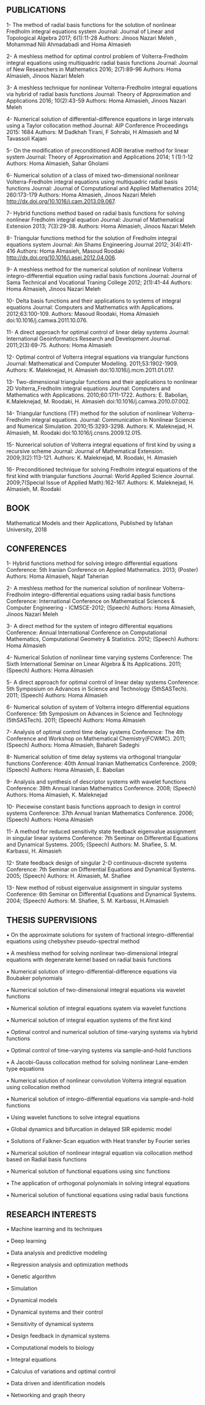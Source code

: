 ## PUBLICATIONS

1- The method of radial basis functions for the solution of nonlinear Fredholm integral equations system
Journal: Journal of Linear and Topological Algebra 2017; 6(1):11-28
Authors: Jinoos Nazari Meleh , Mohammad Nili Ahmadabadi and Homa Almasieh

2- A meshless method for optimal control problem of Volterra-Fredholm integral equations using multiquadric radial basis functions
Journal: Journal of New Researchers in Mathematics 2016; 2(7):89-96
Authors: Homa Almasieh, Jinoos Nazari Meleh

3- A meshless technique for nonlinear Volterra-Fredholm integral equations via hybrid of radial basis functions
Journal: Theory of Approximation and Applications 2016; 10(2):43-59
Authors: Homa Almasieh, Jinoos Nazari Meleh

4- Numerical solution of differential-difference equations in large intervals using a Taylor collocation method
Journal: AIP Conference Proceedings 2015: 1684
Authors: M Dadkhah Tirani, F Sohrabi, H Almasieh and M Tavassoli Kajani

5- On the modification of preconditioned AOR iterative method for linear system
Journal: Theory of Approximation and Applications 2014; 1 (1):1-12
Authors: Homa Almasieh, Sahar Gholami

6- Numerical solution of a class of mixed two-dimensional nonlinear Volterra-Fredholm integral equations using multiquadric radial basis functions
Journal: Journal of Computational and Applied Mathematics 2014; 260:173-179
Authors: Homa Almasieh, Jinoos Nazari Meleh
http://dx.doi.org/10.1016/j.cam.2013.09.067.

7- Hybrid functions method based on radial basis functions for solving nonlinear Fredholm integral equation
Journal: Journal of Mathematical Extension 2013; 7(3):29-38.
Authors: Homa Almasieh, Jinoos Nazari Meleh

8- Triangular functions method for the solution of Fredholm integral equations system
Journal: Ain Shams Engineering Journal 2012; 3(4):411-416
Authors: Homa Almasieh, Masoud Roodaki
http://dx.doi.org/10.1016/j.asej.2012.04.006.

9- A meshless method for the numerical solution of nonlinear Volterra integro-differential equation using radial basis functions
Journal: Journal of Sama Technical and Vocational Traning College 2012; 2(1):41-44
Authors: Homa Almasieh, Jinoos Nazari Meleh

10- Delta basis functions and their applications to systems of integral equations
Journal: Computers and Mathematics with Applications. 2012;63:100-109.
Authors: Masoud Roodaki, Homa Almasieh
doi:10.1016/j.camwa.2011.10.076.

11- A direct approach for optimal control of linear delay systems
Journal: International Geoinformatics Research and Development Journal. 2011;2(3):69-75.
Authors: Homa Almasieh

12- Optimal control of Volterra integral equations via triangular functions    Journal: Mathematical and Computer Modelling. 2011;53:1902-1909.
Authors: K. Maleknejad, H. Almasieh
doi:10.1016/j.mcm.2011.01.017.

13- Two-dimensional triangular functions and their applications to nonlinear 2D Volterra_Fredholm integral equations
 Journal: Computers and Mathematics with Applications. 2010;60:1711-1722.
Authors: E. Babolian, K.Maleknejad, M. Roodaki, H. Almasieh
doi:10.1016/j.camwa.2010.07.002.

14- Triangular functions (TF) method for the solution of nonlinear Volterra-Fredholm integral equations.
Journal: Communication in Nonlinear Science and Numerical Simulation. 2010;15:3293-3298.
Authors: K. Maleknejad, H. Almasieh, M. Roodaki
doi:10.1016/j.cnsns.2009.12.015.

15- Numerical solution of Volterra integral equations of first kind by using a recursive scheme
Journal: Journal of Mathematical Extension. 2009;3(2):113-121.
Authors: K. Maleknejad, M. Roodaki, H. Almasieh

16- Preconditioned technique for solving Fredholm integral equations of the first kind with triangular functions
Journal: World Applied Science Journal. 2009;7(Special Issue of Applied Math):162-167.
Authors: K. Maleknejad, H. Almasieh, M. Roodaki


## BOOK

Mathematical  Models and their Applications, Published by Isfahan University, 2018


## CONFERENCES

1- Hybrid functions method for solving integro differential equations
Conference: 5th Iranian Conference on Applied Mathematics. 2013; (Poster)
Authors: Homa Almasieh, Najaf Taherian

2- A meshless method for the numerical solution of nonlinear Volterra-Fredholm integro-differential equations using radial basis functions
Conference: International Conference on Mathematical Sciences & Computer Engineering - ICMSCE-2012; (Speech)
Authors: Homa Almasieh, Jinoos Nazari Meleh

3- A direct method for the system of integro differential equations 
Conference: Annual International Conference on Computational Mathematics, Computational Geometry & Statistics. 2012; (Speech)
Authors: Homa Almasieh

4- Numerical Solution of nonlinear time varying systems
Conference: The Sixth International Seminar on Linear Algebra & Its Applications. 2011; (Speech)
Authors: Homa Almasieh

5- A direct approach for optimal control of linear delay systems
 Conference: 5th Symposium on Advances in Science and Technology (5thSASTech). 2011; (Speech)
Authors: Homa Almasieh

6- Numerical solution of system of Volterra integro differential equations 
Conference: 5th Symposium on Advances in Science and Technology (5thSASTech). 2011; (Speech)
Authors: Homa Almasieh

7- Analysis of optimal control time delay systems
Conference: The  4th Conference and Workshop on Mathematical Chemistry(FCWMC). 2011; (Speech)
Authors: Homa Almasieh, Bahareh Sadeghi

8- Numerical solution of time delay systems via orthogonal triangular functions Conference: 40th Annual Iranian Mathematics Conference. 2009; (Speech)
Authors: Homa Almasieh, E. Babolian

9- Analysis and synthesis of descriptor systems with wavelet functions 
Conference: 39th Annual Iranian Mathematics Conference. 2008; (Speech)
Authors: Homa Almasieh, K. Maleknejad

10- Piecewise constant basis functions approach to design in control systems
Conference: 37th Annual Iranian Mathematics Conference. 2006; (Speech)
Authors: Homa Almasieh

11- A method for reduced sensitivity state feedback eigenvalue assignment in singular linear systems
Conference: 7th Seminar on Differential Equations and Dynamical Systems. 2005; (Speech)
Authors: M. Shafiee, S. M. Karbassi, H. Almasieh

12- State feedback design of singular 2-D continuous-discrete systems
Conference: 7th Seminar on Differential Equations and Dynamical Systems. 2005; (Speech)
Authors: H. Almasieh, M. Shafiee

13- New method of robust eigenvalue assignment in singular systems
Conference: 6th Seminar on Differential Equations and Dynamical Systems. 2004; (Speech)
Authors: M. Shafiee, S. M. Karbassi, H.Almasieh

## THESIS SUPERVISIONS

•	On the approximate solutions for system of fractional integro-differential equations using chebyshev pseudo-spectral method

•	A meshless method for solving nonlinear two-dimensional integral equations with degenerate kernel based on radial basis functions

•	Numerical solution of integro-differential-difference equations via Boubaker polynomials

•	Numerical solution of two-dimensional integral equations via wavelet functions

•	Numerical solution of integral equations syatem via wavelet functions

•	Numerical solution of integral equation systems of the first kind

•	Optimal control and numerical solution of time-varying systems via hybrid functions

•	Optimal control of time-varying systems via sample-and-hold functions

•	A Jacobi-Gauss collocation method for solving nonlinear Lane-emden type equations

•	Numerical solution of nonlinear convolution Volterra integral equation using collocation method

•	Numerical solution of integro-differential equations via sample-and-hold functions

•	Using wavelet functions to solve integral equations

•	Global dynamics and bifurcation in delayed SIR epidemic model

•	Solutions of Falkner-Scan equation with Heat transfer by Fourier series

•	Numerical solution of nonlinear integral equation via collocation method based on Radial basis functions

•	Numerical solution of functional equations using sinc functions

•	The application of orthogonal polynomials in solving integral equations

•	Numerical solution of functional equations using radial basis functions


## RESEARCH INTERESTS

•	Machine learning and its techniques

•	Deep learning

•	Data analysis and predictive modeling 

•	Regression analysis and optimization methods

•	Genetic algorithm

•	Simulation

•	Dynamical models

•	Dynamical systems and their control

•	Sensitivity of dynamical systems

•	Design feedback in dynamical systems

•	Computational models to biology

•	Integral equations 

•	Calculus of variations and optimal control

•	Data driven and identification models

•	Networking and graph theory 






